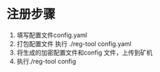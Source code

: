 # 注册步骤

1. 填写配置文件config.yaml
2. 打包配置文件 执行 ./reg-tool config.yaml
3. 将生成的加密配置文件和config 文件，上传到矿机
4. 执行./reg-tool config